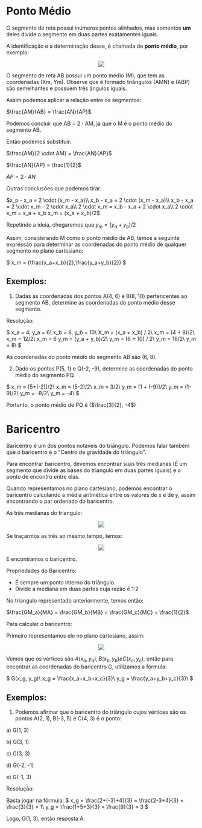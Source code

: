 # Ponto Médio

O segmento de reta possui inúmeros pontos alinhados, mas somentos **um** deles divide o segmento em duas partes exatamentes iguais.

A identificação e a determinação desse, é chamada de **ponto médio**, por exemplo:

<p align="center">
    <img src="https://s2.static.brasilescola.uol.com.br/img/2017/03/segmento-de-reta-com-ponto-medio.jpg"/>
</p>

O segmento de reta AB possui um ponto médio (M), que tem as coordenadas (Xm, Ym). Observe que é formado triângulos (AMN) e (ABP) são semelhantes e possuem três ângulos iguais.

Assim podemos aplicar a relação entre os segmentos:

$\frac{AM}{AB} = \frac{AN}{AP}$

Podemos concluir que AB = 2 $\cdot$ AM, já que o M é o ponto médio do segmento AB.

Então podemos substituir:

$\frac{AM}{2 \cdot AM} = \frac{AN}{AP}$

$\frac{AN}{AP} = \frac{1}{2}$

$AP = 2 \cdot AN$ 

Outras conclusões que podemos tirar:

$x_p - x_a = 2 \cdot (x_m - x_a)\\
x_b - x_a = 2 \cdot (x_m - x_a)\\
x_b - x_a = 2 \cdot x_m - 2 \cdot x_a\\
2 \cdot x_m = x_b - x_a + 2 \cdot x_a\\
2 \cdot x_m = x_a + x_b
x_m = (x_a + x_b)/2$


Repetindo a ideia, chegaremos que $y_m = (y_a + y_b)/2$

Assim, considerando M como o ponto médio de AB, temos a seguinte expressão para determinar as coordenadas do ponto médio de qualquer segmento no plano cartesiano:

$
x_m = (\frac{x_a+x_b}{2},\frac{y_a+y_b}{2})
$

## Exemplos:

1) Dadas as coordenadas dos pontos A(4, 6) e B(8, 10) pertencentes ao segmento AB, determine as coordenadas do ponto médio desse segmento.

Resolução:

$
x_a = 4, y_a = 6\\ 
x_b = 8, y_b = 10\\
X_m = (x_a + x_b) / 2\\
x_m = (4 + 8)/2\\
x_m = 12/2\\
x_m = 6
y_m = (y_a + y_b)/2\\
y_m = (6 + 10) / 2\\
y_m = 16/2\\
y_m = 8\\
$

As coordenadas do ponto médio do segmento AB são (6, 8).

2) Dado os pontos P(5, 1) e Q(-2, -9), determine as coordenadas do ponto médio do segmento PQ.

$
x_m = [5+(-2)]/2\\
x_m = (5-2)/2\\
x_m = 3/2\\
y_m = [1 + (-9)]/2\\
y_m = (1-9)/2\\
y_m = -8/2\\
y_m = -4\\
$

Portanto, o ponto médio de PQ é ($\frac{3}{2}, -4$)

# Baricentro

Baricentro é um dos pontos notáveis do triângulo. Podemos falar também que o baricentro é o "Centro de gravidade do triângulo". 

Para encontrar  baricentro, devemos encontrar suas três medianas (É um segmento que divide as bases do triangulo em duas partes iguais) e o ponto de encontro entre elas. 

Quando representamos no plano cartesiano, podemos encontrar o baricentro calculando a média aritmética entre os valores de x e de y, assim encontrando o par ordenado do baricentro.

As três medianas do triangulo:

<p align="center">
    <img src="https://s5.static.brasilescola.uol.com.br/be/2021/03/1-1-medianas.jpg"/>
</p>

Se traçarmos as três ao mesmo tempo, temos:

<p align="center">
    <img src="https://s4.static.brasilescola.uol.com.br/be/2021/03/2-baricentro.jpg"/>
</p>

E encontramos o baricentro.

Propriedades do Baricentro:
- É sempre um ponto interno do triângulo.
- Divide a mediana em duas partes cuja razão é 1:2

No triangulo representado anteriormente, temos então:

$\frac{GM_a}{MA} = \frac{GM_b}{MB} = \frac{GM_c}{MC} = \frac{1}{2}$

Para calcular o baricentro:

Primeiro representamos ele no plano cartesiano, assim:

<p align="center">
    <img src="https://s4.static.brasilescola.uol.com.br/be/2021/03/triangulo-no-plano-cartesiano.jpg"/>
</p>

Vemos que os vértices são $A(x_a, y_a), B(x_b, y_b) e C(x_c, y_c)$, então para encontrar as coordenadas do baricentro G, utilizamos a fórmula:

$
G(x_g, y_g)\\
x_g = \frac{x_a+x_b+x_c}{3}\\
y_g = \frac{y_a+y_b+y_c}{3}\\
$

## Exemplos:

1) Podemos afirmar que o baricentro do triângulo cujos vértices são os pontos A(2, 1), B(-3, 5) e C(4, 3) é o ponto:

a) G(1, 3)

b) G(3, 1)

c) G(3, 3)

d) G(-2, -1)

e) G(-1, 3)

Resolução:

Basta jogar na fórmula:
$
x_g = \frac{2+(-3)+4}{3} = \frac{2-3+4}{3} = \frac{3}{3} = 1\\
y_g = \frac{1+5+3}{3} = \frac{9}{3} = 3
$

Logo, G(1, 3), então resposta A.

